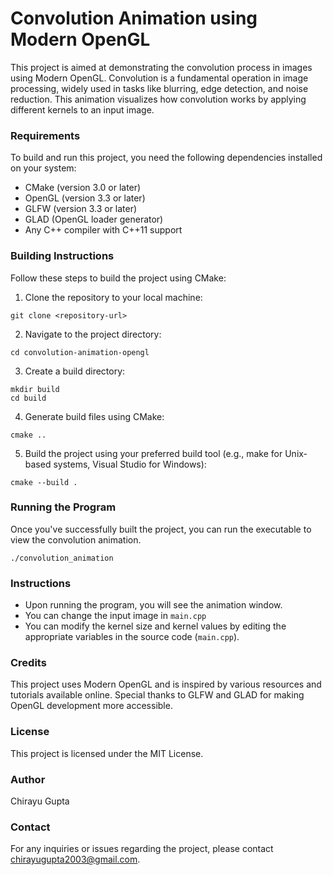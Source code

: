 # Convolution Animation using Modern OpenGL

This project is aimed at demonstrating the convolution process in images using Modern OpenGL. Convolution is a fundamental operation in image processing, widely used in tasks like blurring, edge detection, and noise reduction. This animation visualizes how convolution works by applying different kernels to an input image.

### Requirements

To build and run this project, you need the following dependencies installed on your system:

- CMake (version 3.0 or later)
- OpenGL (version 3.3 or later)
- GLFW (version 3.3 or later)
- GLAD (OpenGL loader generator)
- Any C++ compiler with C++11 support

### Building Instructions

Follow these steps to build the project using CMake:

1. Clone the repository to your local machine:

```
git clone <repository-url>
```

2. Navigate to the project directory:

```
cd convolution-animation-opengl
```

3. Create a build directory:

```
mkdir build
cd build
```

4. Generate build files using CMake:

```
cmake ..
```

5. Build the project using your preferred build tool (e.g., make for Unix-based systems, Visual Studio for Windows):

```
cmake --build .
```

### Running the Program

Once you've successfully built the project, you can run the executable to view the convolution animation.

```
./convolution_animation
```

### Instructions

- Upon running the program, you will see the animation window.
- You can change the input image in `main.cpp`
- You can modify the kernel size and kernel values by editing the appropriate variables in the source code (`main.cpp`).

### Credits

This project uses Modern OpenGL and is inspired by various resources and tutorials available online. Special thanks to GLFW and GLAD for making OpenGL development more accessible.

### License

This project is licensed under the MIT License.

### Author

Chirayu Gupta

### Contact

For any inquiries or issues regarding the project, please contact chirayugupta2003@gmail.com.
